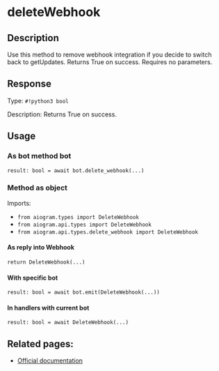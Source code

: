 # deleteWebhook

## Description

Use this method to remove webhook integration if you decide to switch back to getUpdates. Returns True on success. Requires no parameters.




## Response

Type: `#!python3 bool`

Description: Returns True on success.


## Usage


### As bot method bot

```python3
result: bool = await bot.delete_webhook(...)
```

### Method as object

Imports:

- `from aiogram.types import DeleteWebhook`
- `from aiogram.api.types import DeleteWebhook`
- `from aiogram.api.types.delete_webhook import DeleteWebhook`

#### As reply into Webhook
```python3
return DeleteWebhook(...)
```

#### With specific bot
```python3
result: bool = await bot.emit(DeleteWebhook(...))
```

#### In handlers with current bot
```python3
result: bool = await DeleteWebhook(...)
```


## Related pages:

- [Official documentation](https://core.telegram.org/bots/api#deletewebhook)
